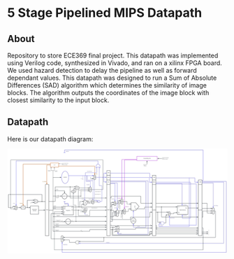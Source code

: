 # 5 Stage Pipelined MIPS Datapath

## About
Repository to store ECE369 final project. This datapath was implemented using Verilog code, synthesized in Vivado, and ran on a xilinx FPGA board. We used hazard detection to delay the pipeline as well as forward dependant values. This datapath was designed to run a Sum of Absolute Differences (SAD) algorithm which determines the similarity of image blocks. The algorithm outputs the coordinates of the image block with closest similarity to the input block.

## Datapath
Here is our datapath diagram:

![Datapath](/datapath.jpeg)
